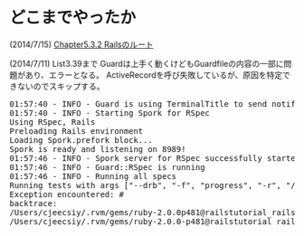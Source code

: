 # どこまでやったか

(2014/7/15)
[Chapter5.3.2 Railsのルート](http://railstutorial.jp/chapters/filling-in-the-layout?version=4.0#sec-rails_routes)

(2014/7/11)
List3.39まで
Guardは上手く動くけどもGuardfileの内容の一部に問題があり、エラーとなる。
ActiveRecordを呼び失敗しているが、原因を特定できないのでスキップする。

<pre>
01:57:40 - INFO - Guard is using TerminalTitle to send notifications.
01:57:40 - INFO - Starting Spork for RSpec
Using RSpec, Rails
Preloading Rails environment
Loading Spork.prefork block...
Spork is ready and listening on 8989!
01:57:46 - INFO - Spork server for RSpec successfully started
01:57:46 - INFO - Guard::RSpec is running
01:57:46 - INFO - Running all specs
Running tests with args ["--drb", "-f", "progress", "-r", "/Users/cjeecsiy/.rvm/gems/ruby-2.0.0-p481@railstutorial_rails_4_0/gems/guard-rspec-2.5.0/lib/guard/rspec/formatter.rb", "-f", "Guard::RSpec::Formatter", "--failure-exit-code", "2", "spec"]...
Exception encountered: #<ActiveRecord::ConnectionNotEstablished: ActiveRecord::ConnectionNotEstablished>
backtrace:
/Users/cjeecsiy/.rvm/gems/ruby-2.0.0p481@railstutorial_rails_4_0/gems/activerecord-4.0.4/lib/active_record/connection_adapters/abstract/connection_pool.rb:546:in `retrieve_connection'
/Users/cjeecsiy/.rvm/gems/ruby-2.0.0-p481@railstutorial_rails_4_0/gems/activerecord-4.0.4/lib/active_record/connection_handling.rb:79:in `retrieve_connection'
</pre>
